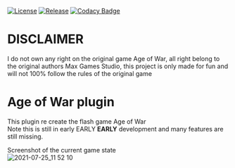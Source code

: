 [![License](https://img.shields.io/github/license/Blackoutburst/AoW-plugin.svg)](LICENSE)
[![Release](https://img.shields.io/github/release/Blackoutburst/AoW-plugin.svg)](https://github.com/Blackoutburst/AoW-plugin/releases)
[![Codacy Badge](https://app.codacy.com/project/badge/Grade/8e4206e8498248a28c02f020061cdf82)](https://www.codacy.com/gh/Blackoutburst/AoW-plugin/dashboard?utm_source=github.com&amp;utm_medium=referral&amp;utm_content=Blackoutburst/AoW-plugin&amp;utm_campaign=Badge_Grade)

# DISCLAIMER
I do not own any right on the original game Age of War, all right belong to the original authors Max Games Studio, this project is only made for fun and will not 100% follow the rules of the original game 

# Age of War plugin
This plugin re create the flash game Age of War\
Note this is still in early EARLY **EARLY** development and many features are still missing.

Screenshot of the current game state\
![2021-07-25_11 52 10](https://user-images.githubusercontent.com/30992311/126895107-bf3a2ff4-998c-4526-b9c2-aa2db4a15518.png)
